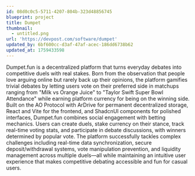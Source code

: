 ```yaml
---
id: 08d0c0c5-5711-4207-804b-323d48856745
blueprint: project
title: Dumpet
thumbnail:
  - untitled.png
url: 'https://devpost.com/software/dumpet'
updated_by: 6bf600cc-d3af-47af-acec-186dd6738b62
updated_at: 1759433598
---
```

Dumpet.fun is a decentralized platform that turns everyday debates into competitive duels with real stakes. Born from the observation that people love arguing online but rarely back up their opinions, the platform gamifies trivial debates by letting users vote on their preferred side in matchups ranging from "Milk vs Orange Juice" to "Taylor Swift Super Bowl Attendance" while earning platform currency for being on the winning side. Built on the AO Protocol with ArDrive for permanent decentralized storage, React and Vite for the frontend, and ShadcnUI components for polished interfaces, Dumpet.fun combines social engagement with betting mechanics. Users can create duels, stake currency on their stance, track real-time voting stats, and participate in debate discussions, with winners determined by popular vote. The platform successfully tackles complex challenges including real-time data synchronization, secure deposit/withdrawal systems, vote manipulation prevention, and liquidity management across multiple duels—all while maintaining an intuitive user experience that makes competitive debating accessible and fun for casual users.